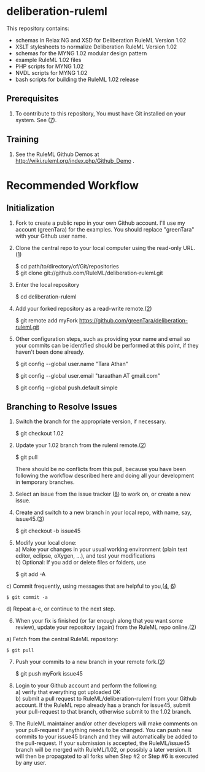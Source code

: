 deliberation-ruleml
===================
 
 This repository contains:
* schemas in Relax NG and XSD for Deliberation RuleML Version 1.02
* XSLT stylesheets to normalize Deliberation RuleML Version 1.02
* schemas for the MYNG 1.02 modular design pattern
* example RuleML 1.02 files
* PHP scripts for MYNG 1.02
* NVDL scripts for MYNG 1.02
* bash scripts for building the RuleML 1.02 release
 
Prerequisites
-------------
1. To contribute to this repository, You must have Git installed on your system. See ([7]).

Training
--------
1. See the RuleML Github Demos at http://wiki.ruleml.org/index.php/Github_Demo .

Recommended Workflow
====================

Initialization
--------------
1. Fork to create a public repo in your own Github account. 
I'll use my account (greenTara) for the examples. 
You should replace "greenTara" with your Github user name.

2. Clone the central repo to your local computer using the read-only URL.([1])

    $ cd path/to/directory/of/Git/repositories  
    $ git clone git://github.com/RuleML/deliberation-ruleml.git

3. Enter the local repository

    $ cd deliberation-ruleml
4. Add your forked repository as a read-write remote.([2])

    $ git remote add myFork https://github.com/greenTara/deliberation-ruleml.git

5. Other configuration steps, such as providing your name and email so your commits can be identified
   should be performed at this point, if they haven't been done already.

    $ git config --global user.name "Tara Athan"
    
    $ git config --global user.email "taraathan AT gmail.com"
    
    $ git config --global push.default simple

Branching to Resolve Issues
---------------------------
1. Switch the branch for the appropriate version, if necessary.

    $ git checkout 1.02

2. Update your 1.02 branch from the ruleml remote.([2])
    
    $ git pull
    
    There should be no conflicts from this pull, because you have been following the
    workflow described here and doing all your development in temporary branches.
    
3. Select an issue from the issue tracker ([8]) to work on, or create a new issue.

4. Create and switch to a new branch in your local repo, with name, say, issue45.([3])

    $ git checkout -b issue45 

5. Modify your local clone:  
  a) Make your changes in your usual working environment (plain text editor, eclipse, oXygen, ...), and test your modifications  
  b) Optional: If you add or delete files or folders, use  

    $ git add -A

  c) Commit frequently, using messages that are helpful to you,([4], [6])  

    $ git commit -a
    
  d) Repeat a-c, or continue to the next step.
    
6. When your fix is finished (or far enough along that you want some review), 
  update your repository (again) from the RuleML repo online.([2])
  
  a) Fetch from the central RuleML repository:
  
    $ git pull
    
7. Push your commits to a new branch in your remote fork.([2])

    $ git push myFork issue45
    
8. Login to your Github account  and perform the following:  
  a) verify that everything got uploaded OK  
  b) submit a pull request to RuleML/deliberation-ruleml from your Github account. 
     If the RuleML repo already has a branch for issue45, submit your pull-request to that branch,
     otherwise submit to the 1.02 branch.

9. The RuleML maintainer and/or other developers will make comments on your pull-request if 
anything needs to be changed.
You can push new commits to your issue45 branch and they will automatically be added to the pull-request.
If your submission is accepted, the RuleML/issue45 branch will be merged with RuleML/1.02, or possibly a later version.
It will then be propagated to all forks when Step #2 or Step #6 is 
executed by any user.

[1]:http://git-scm.com/book/en/Git-Basics-Getting-a-Git-Repository
[2]:http://git-scm.com/book/en/Git-Basics-Working-with-Remotes
[3]:http://git-scm.com/book/en/Git-Branching-Basic-Branching-and-Merging
[4]:http://git-scm.com/book/en/Git-Basics-Recording-Changes-to-the-Repository
[5]:http://git-scm.com/book/en/Git-Branching-Rebasing
[6]:http://git-scm.com/book/en/Getting-Started-Git-Basics
[7]:http://git-scm.com/downloads
[8]:https://github.com/RuleML/issues-ruleml


